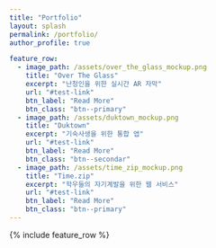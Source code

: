 ```yaml
---
title: "Portfolio"
layout: splash
permalink: /portfolio/
author_profile: true

feature_row:
  - image_path: /assets/over_the_glass_mockup.png
    title: "Over The Glass"
    excerpt: "난청인을 위한 실시간 AR 자막"
    url: "#test-link"
    btn_label: "Read More"
    btn_class: "btn--primary"
  - image_path: /assets/duktown_mockup.png
    title: "Duktown"
    excerpt: "기숙사생을 위한 통합 앱"
    url: "#test-link"
    btn_label: "Read More"
    btn_class: "btn--secondar"
  - image_path: /assets/time_zip_mockup.png
    title: "Time.zip"
    excerpt: "학우들의 자기계발을 위한 웹 서비스"
    url: "#test-link"
    btn_label: "Read More"
    btn_class: "btn--primary"
---
```


{% include feature_row %}